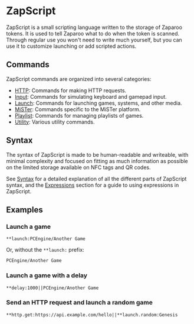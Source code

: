 # ZapScript

ZapScript is a small scripting language written to the storage of Zaparoo tokens. It is used to tell Zaparoo what to do when the token is scanned. Through regular use you won't need to write much yourself, but you can use it to customize launching or add scripted actions.

## Commands

ZapScript commands are organized into several categories:

- [HTTP](/docs/zapscript/http): Commands for making HTTP requests.
- [Input](/docs/zapscript/input): Commands for simulating keyboard and gamepad input.
- [Launch](/docs/zapscript/launch): Commands for launching games, systems, and other media.
- [MiSTer](/docs/zapscript/mister): Commands specific to the MiSTer platform.
- [Playlist](/docs/zapscript/playlist): Commands for managing playlists of games.
- [Utility](/docs/zapscript/utilities): Various utility commands.

## Syntax

The syntax of ZapScript is made to be human-readable and writeable, with minimal complexity and focused on fitting as much information as possible on the limited storage available on NFC tags and QR codes.

See [Syntax](./syntax.md) for a detailed explanation of all the different parts of ZapScript syntax, and the [Expressions](./syntax.md#expressions) section for a guide to using expressions in ZapScript.

## Examples

### Launch a game

```
**launch:PCEngine/Another Game
```

Or, without the `**launch:` prefix:

```
PCEngine/Another Game
```

### Launch a game with a delay

```
**delay:1000||PCEngine/Another Game
```

### Send an HTTP request and launch a random game

```
**http.get:https://api.example.com/hello||**launch.random:Genesis
```
